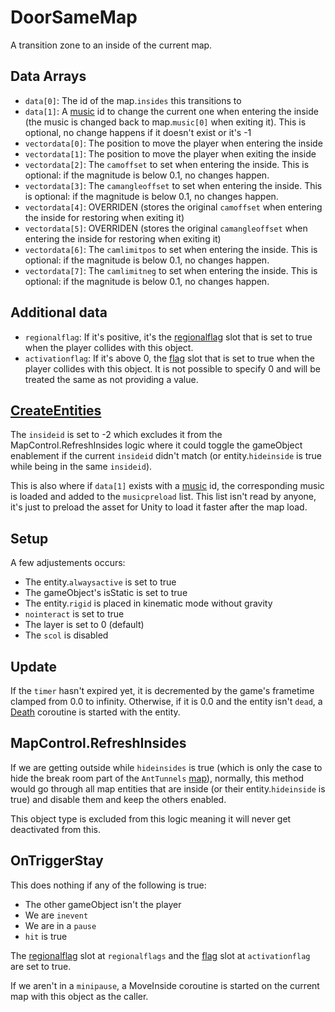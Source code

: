 # DoorSameMap
A transition zone to an inside of the current map.

## Data Arrays
- `data[0]`: The id of the map.`insides` this transitions to
- `data[1]`: A [music](../../../Enums%20and%20IDs/Musics.md) id to change the current one when entering the inside (the music is changed back to map.`music[0]` when exiting it). This is optional, no change happens if it doesn't exist or it's -1
- `vectordata[0]`: The position to move the player when entering the inside
- `vectordata[1]`: The position to move the player when exiting the inside
- `vectordata[2]`: The `camoffset` to set when entering the inside. This is optional: if the magnitude is below 0.1, no changes happen.
- `vectordata[3]`: The `camangleoffset` to set when entering the inside. This is optional: if the magnitude is below 0.1, no changes happen.
- `vectordata[4]`: OVERRIDEN (stores the original `camoffset` when entering the inside for restoring when exiting it)
- `vectordata[5]`: OVERRIDEN (stores the original `camangleoffset` when entering the inside for restoring when exiting it)
- `vectordata[6]`: The `camlimitpos` to set when entering the inside. This is optional: if the magnitude is below 0.1, no changes happen.
- `vectordata[7]`: The `camlimitneg` to set when entering the inside. This is optional: if the magnitude is below 0.1, no changes happen.

## Additional data
- `regionalflag`: If it's positive, it's the [regionalflag](../../../Flags%20arrays/Regionalflags.md) slot that is set to true when the player collides with this object.
- `activationflag`: If it's above 0, the [flag](../../../Flags%20arrays/flags.md) slot that is set to true when the player collides with this object. It is not possible to specify 0 and will be treated the same as not providing a value.

## [CreateEntities](../../EntityControl/CreateEntities.md)
The `insideid` is set to -2 which excludes it from the MapControl.RefreshInsides logic where it could toggle the gameObject enablement if the current `insideid` didn't match (or entity.`hideinside` is true while being in the same `insideid`).

This is also where if `data[1]` exists with a [music](../../../Enums%20and%20IDs/Musics.md) id, the corresponding music is loaded and added to the `musicpreload` list. This list isn't read by anyone, it's just to preload the asset for Unity to load it faster after the map load.

## Setup
A few adjustements occurs:
- The entity.`alwaysactive` is set to true
- The gameObject's isStatic is set to true
- The entity.`rigid` is placed in kinematic mode without gravity
- `nointeract` is set to true
- The layer is set to 0 (default)
- The `scol` is disabled

## Update
If the `timer` hasn't expired yet, it is decremented by the game's frametime clamped from 0.0 to infinity. Otherwise, if it is 0.0 and the entity isn't `dead`, a [Death](../../EntityControl/Notable%20methods/Death.md) coroutine is started with the entity.

## MapControl.RefreshInsides
If we are getting outside while `hideinsides` is true (which is only the case to hide the break room part of the `AntTunnels` [map](../../../Enums%20and%20IDs/Maps.md)), normally, this method would go through all map entities that are inside (or their entity.`hideinside` is true) and disable them and keep the others enabled. 

This object type is excluded from this logic meaning it will never get deactivated from this.

## OnTriggerStay
This does nothing if any of the following is true:
- The other gameObject isn't the player
- We are `inevent`
- We are in a `pause`
- `hit` is true 

The [regionalflag](../../../Flags%20arrays/Regionalflags.md) slot at `regionalflags` and the [flag](../../../Flags%20arrays/flags.md) slot at `activationflag` are set to true.

If we aren't in a `minipause`, a MoveInside coroutine is started on the current map with this object as the caller.
